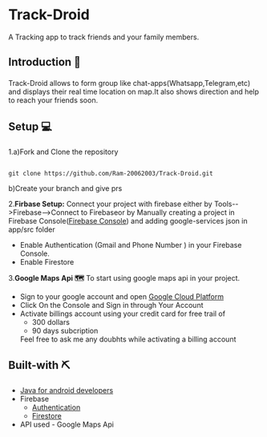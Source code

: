 # Track-Droid
A Tracking app to track friends and your family members.
## <p>Introduction &#128221;</p>
Track-Droid allows to form group like chat-apps(Whatsapp,Telegram,etc) and displays their real time location on map.It also shows direction and help to reach your friends soon.
## <p>Setup &#128187;</p>
1.a)Fork and Clone the repository
```

git clone https://github.com/Ram-20062003/Track-Droid.git

```
  b)Create your branch and give prs

2.<b>Firbase Setup:</b>
Connect your project with firebase either by Tools-->Firebase-->Connect to Firebaseor by Manually creating a project in Firebase Console(<a href="https://firebase.google.com/">Firebase Console</a>)  and adding google-services json in app/src folder 
<ul>
  <li>Enable Authentication (Gmail and Phone Number ) in your Firebase Console.</li>
  <li>Enable Firestore</li>
</ul>

3.<b>Google Maps Api &#128506;</b>
  To start using google maps api in your project.</br>
  <ul>
  <li> Sign to your google account and open <a href="https://cloud.google.com/">Google Cloud Platform</a></li>
  <li> Click On the Console and Sign in through Your Account</li>
  <li> Activate billings account using your credit card for free trail of
    <ul>
      <li> 300 dollars</li>
      <li> 90 days subcription</li>
    </ul>
    Feel free to ask me any doubhts while activating a billing account
  </li>
  </ul>

## <p>Built-with &#9935;</p>
<ul>
  <li><a href="https://developer.android.com/">Java for android developers</a></li>
  <li>Firebase
    <ul>
      <li> <a href="https://firebase.google.com/docs/auth?authuser=0">Authentication</a> </li>
      <li><a href="https://firebase.google.com/docs/firestore?authuser=0">Firestore</a></li>
    </ul>
  </li>
    <li>API used - Google Maps Api </li>
</ul>
    
   

